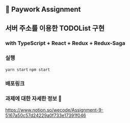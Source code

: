 ## 📝 Paywork Assignment
## 서버 주소를 이용한 TODOList 구현
### with TypeScript + React + Redux + Redux-Saga

### 실행
`yarn start` `npm start`

### 배포링크


### 과제에 대한 자세한 정보 🔽
https://www.notion.so/wecode/Assignment-9-5167a50c57d24229a0f733e17391f046

